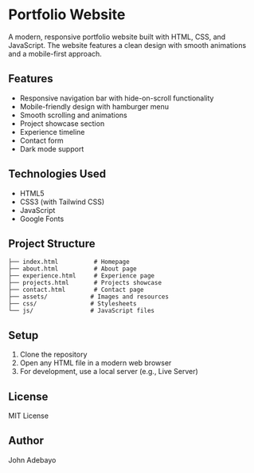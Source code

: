# Portfolio Website

A modern, responsive portfolio website built with HTML, CSS, and JavaScript. The website features a clean design with smooth animations and a mobile-first approach.

## Features

- Responsive navigation bar with hide-on-scroll functionality
- Mobile-friendly design with hamburger menu
- Smooth scrolling and animations
- Project showcase section
- Experience timeline
- Contact form
- Dark mode support

## Technologies Used

- HTML5
- CSS3 (with Tailwind CSS)
- JavaScript
- Google Fonts

## Project Structure

```
├── index.html          # Homepage
├── about.html          # About page
├── experience.html     # Experience page
├── projects.html       # Projects showcase
├── contact.html        # Contact page
├── assets/            # Images and resources
├── css/               # Stylesheets
└── js/                # JavaScript files
```

## Setup

1. Clone the repository
2. Open any HTML file in a modern web browser
3. For development, use a local server (e.g., Live Server)

## License

MIT License

## Author

John Adebayo